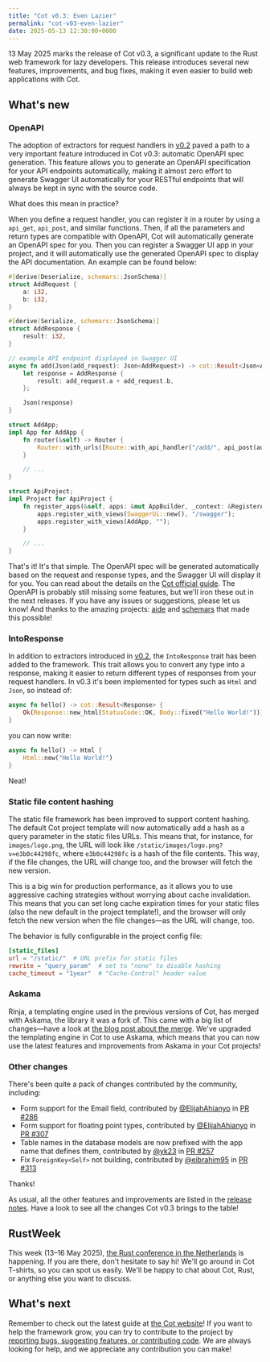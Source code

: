 ```yaml
---
title: "Cot v0.3: Even Lazier"
permalink: "cot-v03-even-lazier"
date: 2025-05-13 12:30:00+0000
---
```


13 May 2025 marks the release of Cot v0.3, a significant update to the Rust web framework for lazy developers. This release introduces several new features, improvements, and bug fixes, making it even easier to build web applications with Cot.

## What's new

### OpenAPI

The adoption of extractors for request handlers in [v0.2](/blog/introducing-cot-v02/) paved a path to a very important feature introduced in Cot v0.3: automatic OpenAPI spec generation. This feature allows you to generate an OpenAPI specification for your API endpoints automatically, making it almost zero effort to generate Swagger UI automatically for your RESTful endpoints that will always be kept in sync with the source code.

What does this mean in practice?

When you define a request handler, you can register it in a router by using a `api_get`, `api_post`, and similar functions. Then, if all the parameters and return types are compatible with OpenAPI, Cot will automatically generate an OpenAPI spec for you. Then you can register a Swagger UI app in your project, and it will automatically use the generated OpenAPI spec to display the API documentation. An example can be found below:

```rust
#[derive(Deserialize, schemars::JsonSchema)]
struct AddRequest {
    a: i32,
    b: i32,
}

#[derive(Serialize, schemars::JsonSchema)]
struct AddResponse {
    result: i32,
}

// example API endpoint displayed in Swagger UI
async fn add(Json(add_request): Json<AddRequest>) -> cot::Result<Json<AddResponse>> {
    let response = AddResponse {
        result: add_request.a + add_request.b,
    };

    Json(response)
}

struct AddApp;
impl App for AddApp {
    fn router(&self) -> Router {
        Router::with_urls([Route::with_api_handler("/add/", api_post(add))])
    }

    // ...
}

struct ApiProject;
impl Project for ApiProject {
    fn register_apps(&self, apps: &mut AppBuilder, _context: &RegisterAppsContext) {
        apps.register_with_views(SwaggerUi::new(), "/swagger");
        apps.register_with_views(AddApp, "");
    }

    // ...
}
```

That's it! It's that simple. The OpenAPI spec will be generated automatically based on the request and response types, and the Swagger UI will display it for you. You can read about the details on the [Cot official guide](https://cot.rs/guide/latest/openapi/). The OpenAPI is probably still missing some features, but we'll iron these out in the next releases. If you have any issues or suggestions, please let us know! And thanks to the amazing projects: [aide](https://docs.rs/aide/latest/aide/) and [schemars](https://graham.cool/schemars/) that made this possible!

### IntoResponse

In addition to extractors introduced in [v0.2](/blog/introducing-cot-v02/), the `IntoResponse` trait has been added to the framework. This trait allows you to convert any type into a response, making it easier to return different types of responses from your request handlers. In v0.3 it's been implemented for types such as `Html` and `Json`, so instead of:

```rust
async fn hello() -> cot::Result<Response> {
    Ok(Response::new_html(StatusCode::OK, Body::fixed("Hello World!")))
}
```

you can now write:

```rust
async fn hello() -> Html {
    Html::new("Hello World!")
}
```

Neat!

### Static file content hashing

The static file framework has been improved to support content hashing. The default Cot project template will now automatically add a hash as a query parameter in the static files URLs. This means that, for instance, for `images/logo.png`, the URL will look like `/static/images/logo.png?v=e3b0c44298fc`, where `e3b0c44298fc` is a hash of the file contents. This way, if the file changes, the URL will change too, and the browser will fetch the new version.

This is a big win for production performance, as it allows you to use aggressive caching strategies without worrying about cache invalidation. This means that you can set long cache expiration times for your static files (also the new default in the project template!), and the browser will only fetch the new version when the file changes—as the URL will change, too.

The behavior is fully configurable in the project config file:

```toml
[static_files]
url = "/static/"  # URL prefix for static files
rewrite = "query_param"  # set to "none" to disable hashing
cache_timeout = "1year"  # "Cache-Control" header value
```

### Askama

Rinja, a templating engine used in the previous versions of Cot, has merged with Askama, the library it was a fork of. This came with a big list of changes—have a look at [the blog post about the merge](https://blog.guillaume-gomez.fr/articles/2025-03-19+Askama+and+Rinja+merge). We've upgraded the templating engine in Cot to use Askama, which means that you can now use the latest features and improvements from Askama in your Cot projects!

### Other changes

There's been quite a pack of changes contributed by the community, including:

* Form support for the Email field, contributed by [@ElijahAhianyo](https://github.com/ElijahAhianyo) in [PR #286](https://github.com/cot-rs/cot/pull/286)
* Form support for floating point types, contributed by [@ElijahAhianyo](https://github.com/ElijahAhianyo) in [PR #307](https://github.com/cot-rs/cot/pull/307)
* Table names in the database models are now prefixed with the app name that defines them, contributed by [@yk23](https://github.com/yk23) in [PR #257](https://github.com/cot-rs/cot/pull/257)
* Fix `ForeignKey<Self>` not building, contributed by [@eibrahim95](https://github.com/eibrahim95) in [PR #313](https://github.com/cot-rs/cot/pull/313)

Thanks!

As usual, all the other features and improvements are listed in the [release notes](https://github.com/cot-rs/cot/blob/master/CHANGELOG.md).  Have a look to see all the changes Cot v0.3 brings to the table!

## RustWeek

This week (13–16 May 2025), [the Rust conference in the Netherlands](https://rustweek.org/) is happening. If you are there, don't hesitate to say hi! We'll go around in Cot T-shirts, so you can spot us easily. We'll be happy to chat about Cot, Rust, or anything else you want to discuss.

## What's next

Remember to check out the latest guide at [the Cot website](https://cot.rs/guide/v0.3/)! If you want to help the framework grow, you can try to contribute to the project by [reporting bugs, suggesting features, or contributing code](https://github.com/cot-rs/cot). We are always looking for help, and we appreciate any contribution you can make!
